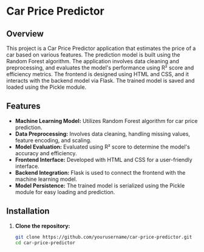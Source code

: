 # Car Price Predictor

## Overview

This project is a Car Price Predictor application that estimates the price of a car based on various features. The prediction model is built using the Random Forest algorithm. The application involves data cleaning and preprocessing, and evaluates the model's performance using R² score and efficiency metrics. The frontend is designed using HTML and CSS, and it interacts with the backend model via Flask. The trained model is saved and loaded using the Pickle module.

## Features

- **Machine Learning Model:** Utilizes Random Forest algorithm for car price prediction.
- **Data Preprocessing:** Involves data cleaning, handling missing values, feature encoding, and scaling.
- **Model Evaluation:** Evaluated using R² score to determine the model's accuracy and efficiency.
- **Frontend Interface:** Developed with HTML and CSS for a user-friendly interface.
- **Backend Integration:** Flask is used to connect the frontend with the machine learning model.
- **Model Persistence:** The trained model is serialized using the Pickle module for easy loading and prediction.

## Installation

1. **Clone the repository:**
   ```bash
   git clone https://github.com/yourusername/car-price-predictor.git
   cd car-price-predictor
